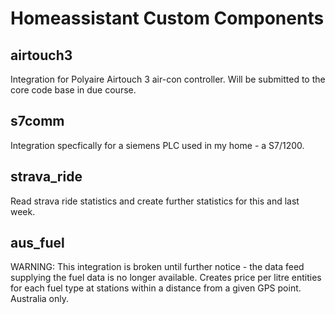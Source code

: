 # Homeassistant Custom Components
## airtouch3
Integration for Polyaire Airtouch 3 air-con controller. Will be submitted to the core code base in due course.
## s7comm
Integration specfically for a siemens PLC used in my home - a S7/1200.
## strava_ride
Read strava ride statistics and create further statistics for this and last week.
## aus_fuel
WARNING: This integration is broken until further notice - the data feed supplying the fuel data is no longer available.
Creates price per litre entities for each fuel type at stations within a distance from a given GPS point. Australia only.
